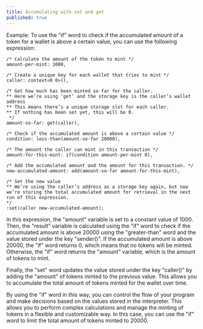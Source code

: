 ```yaml
---
title: Accumulating with set and get
published: true
---
```


Example: To use the "if" word to check if the accumulated amount of a token for a wallet is above a certain value, you can use the following expression:

```
/* Calculate the amount of the token to mint */
amount-per-mint: 1000,

/* Create a unique key for each wallet that tries to mint */
caller: context<0 0>(),

/* Get how much has been minted so far for the caller.
** Here we’re using ‘get’ and the storage key is the caller’s wallet address
** This means there’s a unique storage slot for each caller.
** If nothing has been set yet, this will be 0.
 */
amount-so-far: get(caller),

/* Check if the accumulated amount is above a certain value */
condition: less-than(amount-so-far 20000),

/* The amount the caller can mint in this transaction */
amount-for-this-mint: if(condition amount-per-mint 0),

/* Add the accumulated amount and the amount for this transaction. */
new-accumulated-amount: add(amount-so-far amount-for-this-mint),

/* Set the new value 
** We’re using the caller’s address as a storage key again, but now we’re storing the total accumulated amount for retrieval in the next run of this expression.
*/
:set(caller new-accumulated-amount);
```

In this expression, the "amount" variable is set to a constant value of 1000. Then, the "result" variable is calculated using the "if" word to check if the accumulated amount is above 20000 using the "greater-than" word and the value stored under the key "sender()". If the accumulated amount is above 20000, the "if" word returns 0, which means that no tokens will be minted. Otherwise, the "if" word returns the "amount" variable, which is the amount of tokens to mint.

Finally, the "set" word updates the value stored under the key "caller()" by adding the "amount" of tokens minted to the previous value. This allows you to accumulate the total amount of tokens minted for the wallet over time.

By using the "if" word in this way, you can control the flow of your program and make decisions based on the values stored in the interpreter. This allows you to perform complex calculations and manage the minting of tokens in a flexible and customizable way. In this case, you can use the "if" word to limit the total amount of tokens minted to 20000.
